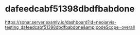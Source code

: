# dafeedcabf51398dbdfbabdone
https://sonar.server.examly.io/dashboard?id=neojarvis-testing_dafeedcabf51398dbdfbabdone&amp;codeScope=overall
